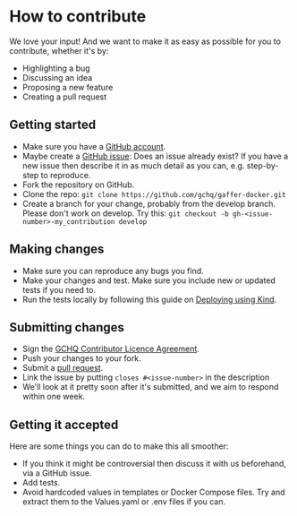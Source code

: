 # How to contribute

We love your input! And we want to make it as easy as possible for you to contribute, whether it's by:
* Highlighting a bug
* Discussing an idea
* Proposing a new feature
* Creating a pull request

## Getting started
* Make sure you have a [GitHub account](https://github.com/).
* Maybe create a [GitHub issue](https://github.com/gchq/gaffer-docker/issues): Does an issue already exist? If you have a new issue then describe it in as much detail as you can, e.g. step-by-step to reproduce.
* Fork the repository on GitHub.
* Clone the repo: `git clone https://github.com/gchq/gaffer-docker.git`
* Create a branch for your change, probably from the develop branch. Please don't work on develop. Try this: `git checkout -b gh-<issue-number>-my_contribution develop`

## Making changes
* Make sure you can reproduce any bugs you find.
* Make your changes and test. Make sure you include new or updated tests if you need to.
* Run the tests locally by following this guide on [Deploying using Kind](kubernetes/kind-deployment.md).

## Submitting changes
* Sign the [GCHQ Contributor Licence Agreement](https://github.com/gchq/Gaffer/wiki/GCHQ-OSS-Contributor-License-Agreement-V1.0).
* Push your changes to your fork.
* Submit a [pull request](https://github.com/gchq/gaffer-docker/pulls).
* Link the issue by putting `closes #<issue-number>` in the description
* We'll look at it pretty soon after it's submitted, and we aim to respond within one week.

## Getting it accepted
Here are some things you can do to make this all smoother:
* If you think it might be controversial then discuss it with us beforehand, via a GitHub issue.
* Add tests.
* Avoid hardcoded values in templates or Docker Compose files. Try and extract them to the Values.yaml or .env files if you can.
